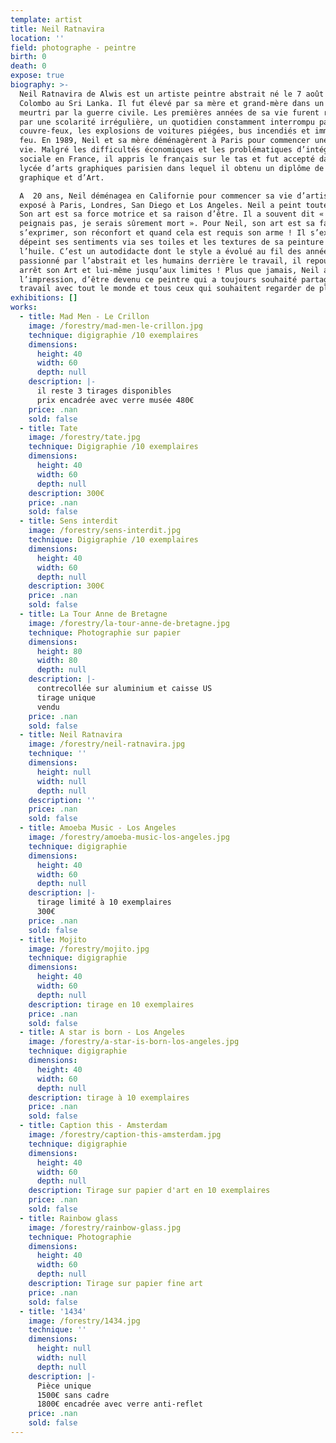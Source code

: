 ```yaml
---
template: artist
title: Neil Ratnavira
location: ''
field: photographe - peintre
birth: 0
death: 0
expose: true
biography: >-
  Neil Ratnavira de Alwis est un artiste peintre abstrait né le 7 août 1978 à
  Colombo au Sri Lanka. Il fut élevé par sa mère et grand-mère dans un pays
  meurtri par la guerre civile. Les premières années de sa vie furent rythmées
  par une scolarité irrégulière, un quotidien constamment interrompu par les
  couvre-feux, les explosions de voitures piégées, bus incendiés et immeubles en
  feu. En 1989, Neil et sa mère déménagèrent à Paris pour commencer une nouvelle
  vie. Malgré les difficultés économiques et les problématiques d’intégration
  sociale en France, il appris le français sur le tas et fut accepté dans un
  lycée d’arts graphiques parisien dans lequel il obtenu un diplôme de design
  graphique et d’Art. 

  A  20 ans, Neil déménagea en Californie pour commencer sa vie d’artiste. Il a
  exposé à Paris, Londres, San Diego et Los Angeles. Neil a peint toute sa vie.
  Son art est sa force motrice et sa raison d’être. Il a souvent dit « Si je ne
  peignais pas, je serais sûrement mort ». Pour Neil, son art est sa façon de
  s’exprimer, son réconfort et quand cela est requis son arme ! Il s’exprime et
  dépeint ses sentiments via ses toiles et les textures de sa peinture à
  l’huile. C’est un autodidacte dont le style a évolué au fil des années. Il est
  passionné par l’abstrait et les humains derrière le travail, il repousse sans
  arrêt son Art et lui-même jusqu’aux limites ! Plus que jamais, Neil a
  l’impression, d’être devenu ce peintre qui a toujours souhaité partager son
  travail avec tout le monde et tous ceux qui souhaitent regarder de plus prêt.
exhibitions: []
works:
  - title: Mad Men - Le Crillon
    image: /forestry/mad-men-le-crillon.jpg
    technique: digigraphie /10 exemplaires
    dimensions:
      height: 40
      width: 60
      depth: null
    description: |-
      il reste 3 tirages disponibles 
      prix encadrée avec verre musée 480€
    price: .nan
    sold: false
  - title: Tate
    image: /forestry/tate.jpg
    technique: Digigraphie /10 exemplaires
    dimensions:
      height: 40
      width: 60
      depth: null
    description: 300€
    price: .nan
    sold: false
  - title: Sens interdit
    image: /forestry/sens-interdit.jpg
    technique: Digigraphie /10 exemplaires
    dimensions:
      height: 40
      width: 60
      depth: null
    description: 300€
    price: .nan
    sold: false
  - title: La Tour Anne de Bretagne
    image: /forestry/la-tour-anne-de-bretagne.jpg
    technique: Photographie sur papier
    dimensions:
      height: 80
      width: 80
      depth: null
    description: |-
      contrecollée sur aluminium et caisse US
      tirage unique 
      vendu
    price: .nan
    sold: false
  - title: Neil Ratnavira
    image: /forestry/neil-ratnavira.jpg
    technique: ''
    dimensions:
      height: null
      width: null
      depth: null
    description: ''
    price: .nan
    sold: false
  - title: Amoeba Music - Los Angeles
    image: /forestry/amoeba-music-los-angeles.jpg
    technique: digigraphie
    dimensions:
      height: 40
      width: 60
      depth: null
    description: |-
      tirage limité à 10 exemplaires 
      300€
    price: .nan
    sold: false
  - title: Mojito
    image: /forestry/mojito.jpg
    technique: digigraphie
    dimensions:
      height: 40
      width: 60
      depth: null
    description: tirage en 10 exemplaires
    price: .nan
    sold: false
  - title: A star is born - Los Angeles
    image: /forestry/a-star-is-born-los-angeles.jpg
    technique: digigraphie
    dimensions:
      height: 40
      width: 60
      depth: null
    description: tirage à 10 exemplaires
    price: .nan
    sold: false
  - title: Caption this - Amsterdam
    image: /forestry/caption-this-amsterdam.jpg
    technique: digigraphie
    dimensions:
      height: 40
      width: 60
      depth: null
    description: Tirage sur papier d'art en 10 exemplaires
    price: .nan
    sold: false
  - title: Rainbow glass
    image: /forestry/rainbow-glass.jpg
    technique: Photographie
    dimensions:
      height: 40
      width: 60
      depth: null
    description: Tirage sur papier fine art
    price: .nan
    sold: false
  - title: '1434'
    image: /forestry/1434.jpg
    technique: ''
    dimensions:
      height: null
      width: null
      depth: null
    description: |-
      Pièce unique 
      1500€ sans cadre 
      1800€ encadrée avec verre anti-reflet
    price: .nan
    sold: false
---
```


